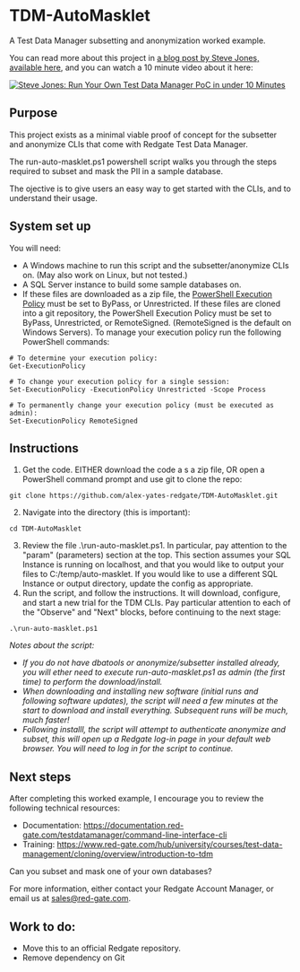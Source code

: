 # TDM-AutoMasklet
A Test Data Manager subsetting and anonymization worked example.

You can read more about this project in [a blog post by Steve Jones, available here](https://voiceofthedba.com/2024/07/10/up-and-running-quickly-with-test-data-manager/), and you can watch a 10 minute video about it here:

[![Steve Jones: Run Your Own Test Data Manager PoC in under 10 Minutes](https://img.youtube.com/vi/d-dlbVqU4R8/0.jpg)](https://www.youtube.com/watch?v=d-dlbVqU4R8)

## Purpose
This project exists as a minimal viable proof of concept for the subsetter and anonymize CLIs that come with Redgate Test Data Manager.

The run-auto-masklet.ps1 powershell script walks you through the steps required to subset and mask the PII in a sample database.

The ojective is to give users an easy way to get started with the CLIs, and to understand their usage.

## System set up
You will need:
- A Windows machine to run this script and the subsetter/anonymize CLIs on. (May also work on Linux, but not tested.)
- A SQL Server instance to build some sample databases on.
- If these files are downloaded as a zip file, the [PowerShell Execution Policy](https://learn.microsoft.com/en-us/powershell/module/microsoft.powershell.core/about/about_execution_policies?view=powershell-7.4) must be set to ByPass, or Unrestricted. If these files are cloned into a git repository, the PowerShell Execution Policy must be set to ByPass, Unrestricted, or RemoteSigned. (RemoteSigned is the default on Windows Servers). To manage your execution policy run the following PowerShell commands:

```
# To determine your execution policy:
Get-ExecutionPolicy

# To change your execution policy for a single session:
Set-ExecutionPolicy -ExecutionPolicy Unrestricted -Scope Process

# To permanently change your execution policy (must be executed as admin):
Set-ExecutionPolicy RemoteSigned
```

## Instructions
1. Get the code. EITHER download the code a s a zip file, OR open a PowerShell command prompt and use git to clone the repo:
```
git clone https://github.com/alex-yates-redgate/TDM-AutoMasklet.git
```
2. Navigate into the directory (this is important):
```
cd TDM-AutoMasklet
```
3. Review the file .\run-auto-masklet.ps1. In particular, pay attention to the "param" (parameters) section at the top. This section assumes your SQL Instance is running on localhost, and that you would like to output your files to C:/temp/auto-masklet. If you would like to use a different SQL Instance or output directory, update the config as appropriate.
4. Run the script, and follow the instructions. It will download, configure, and start a new trial for the TDM CLIs. Pay particular attention to each of the "Observe" and "Next" blocks, before continuing to the next stage:
```
.\run-auto-masklet.ps1
```

_Notes about the script:_
- _If you do not have dbatools or anonymize/subsetter installed already, you will ether need to execute run-auto-masklet.ps1 as admin (the first time) to perform the download/install._
- _When downloading and installing new software (initial runs and following software updates), the script will need a few minutes at the start to download and install everything. Subsequent runs will be much, much faster!_
- _Following installl, the script will attempt to authenticate anonymize and subset, this will open up a Redgate log-in page in your default web browser. You will need to log in for the script to continue._

## Next steps
After completing this worked example, I encourage you to review the following technical resources:
- Documentation: https://documentation.red-gate.com/testdatamanager/command-line-interface-cli
- Training: https://www.red-gate.com/hub/university/courses/test-data-management/cloning/overview/introduction-to-tdm

Can you subset and mask one of your own databases?

For more information, either contact your Redgate Account Manager, or email us at sales@red-gate.com.

## Work to do:
- Move this to an official Redgate repository.
- Remove dependency on Git

